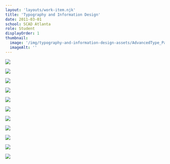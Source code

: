 ```yaml
---
layout: 'layouts/work-item.njk'
title: 'Typography and Information Design'
date: 2011-03-01
school: SCAD Atlanta
role: Student
displayOrder: 1
thumbnail:
  image: '/img/typography-and-information-design-assets/AdvancedType_Page_48@2x.jpg'
  imageAlt: ''
---
```


![](/img/typography-and-information-design-assets/AdvancedType_Page_04@2x.jpg)

![](/img/typography-and-information-design-assets/AdvancedType_Page_13@2x.jpg)

![](/img/typography-and-information-design-assets/AdvancedType_Page_20@2x.jpg)

![](/img/typography-and-information-design-assets/AdvancedType_Page_26@2x.jpg)

![](/img/typography-and-information-design-assets/AdvancedType_Page_29@2x.jpg)

![](/img/typography-and-information-design-assets/AdvancedType_Page_30@2x.jpg)

![](/img/typography-and-information-design-assets/AdvancedType_Page_32@2x.jpg)

![](/img/typography-and-information-design-assets/AdvancedType_Page_38@2x.jpg)

![](/img/typography-and-information-design-assets/AdvancedType_Page_43@2x.jpg)

![](/img/typography-and-information-design-assets/AdvancedType_Page_48@2x.jpg)

![](/img/typography-and-information-design-assets/AdvancedType_Page_50@2x.jpg)
